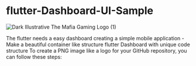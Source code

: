 # flutter-Dashboard-UI-Sample
![Dark Illustrative The Mafia Gaming Logo (1)](https://github.com/user-attachments/assets/4ded25c5-518d-4be2-ab33-3a00cc4ffcbe)

The flutter needs a easy dashboard creating a simple mobile application - Make a beautiful container like structure flutter Dashboard with unique code structure
To create a PNG image like a logo for your GitHub repository, you can follow these steps:


